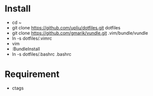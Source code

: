 # Install
+ cd ~
+ git clone https://github.com/upliu/dotfiles.git dotfiles
+ git clone https://github.com/gmarik/vundle.git .vim/bundle/vundle
+ ln -s dotfiles/.vimrc
+ vim
+ :BundleInstall
+ ln -s dotfiles/.bashrc .bashrc

# Requirement
+ ctags
